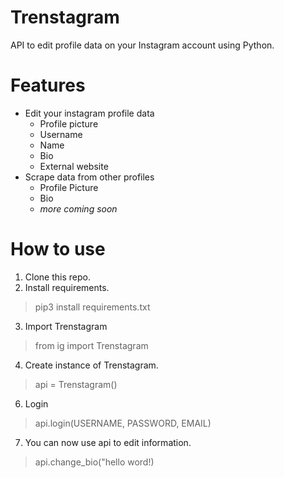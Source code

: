 # Trenstagram
API to edit profile data on your Instagram account using Python.

# Features
- Edit your instagram profile data
	- Profile picture
	- Username
	- Name
	- Bio
	- External website
- Scrape data from other profiles
	- Profile Picture
	- Bio
	- *more coming soon*

# How to use
1. Clone this repo.
2. Install requirements.
> pip3 install requirements.txt
3. Import Trenstagram
> from ig import Trenstagram
4. Create instance of Trenstagram.
> api = Trenstagram()
6. Login
> api.login(USERNAME, PASSWORD, EMAIL)
7. You can now use api to edit information.
> api.change_bio("hello word!)


